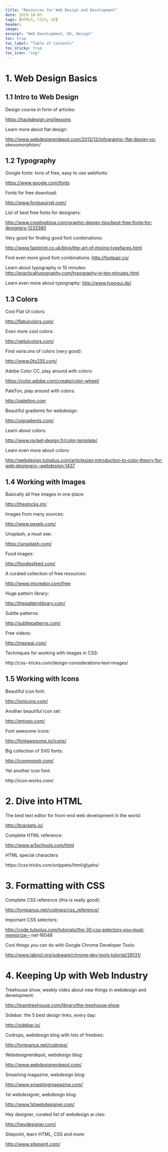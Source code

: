```yaml
---
title: "Resources for Web Design and Development"
date: 2019-10-03
tags: [HTML5, CSS3, UX]
header:
image:
excerpt: "Web Development, UX, Design"
toc: true
toc_label: "Table of Contents"
toc_sticky: true
toc_icon: "cog"
---
```


# 1. Web Design Basics
## 1.1 Intro to Web Design
Design course in form of articles:

https://hackdesign.org/lessons

Learn more about flat design:

http://www.webdesignerdepot.com/2013/12/infographic-­flat­‐design­‐vs­‐
skeuomorphism/

## 1.2 Typography
Google fonts: tons of free, easy to use webfonts:

https://www.google.com/fonts

Fonts for free download:

http://www.fontsquirrel.com/

List of best free fonts for designers:

http://www.creativebloq.com/graphic­‐design-­tips/best-­free­‐fonts‐for­‐designers‐1233380

Very good for finding good font combinations:

http://www.fastprint.co.uk/blog/the-­art‐of‐mixing­‐typefaces.html

Find even more good font combinations:
http://fontpair.co/

Learn about typography in 10 minutes:
http://practicaltypography.com/typography‐in­‐ten­‐minutes.html

Learn even more about typography:
http://www.typogui.de/

## 1.3 Colors
Cool Flat UI colors:

http://flatuicolors.com/

Even more cool colors:

http://getuicolors.com/

Find varia.ons of colors (very good):

http://www.0to255.com/

Adobe Color CC, play around with colors:

https://color.adobe.com/create/color-­wheel/

PaleTon, play around with colors:

http://paletton.com

Beautiful gradients for webdesign:

http://uigradients.com/

Learn about colors:

http://www.rocket­‐design.fr/color‐template/

Learn even more about colors:

http://webdesign.tutsplus.com/articles/an­‐introduction‐to­‐color­‐theory­‐for‐web‐designers-­­‐webdesign­‐1437

## 1.4 Working with Images
Basically all free images in one place:

http://thestocks.im/

Images from many sources:

http://www.pexels.com/

Unsplash, a must see:

https://unsplash.com/

Food images:

http://foodiesfeed.com/

A curated collection of free resources:

http://www.imcreator.com/free

Huge pattern library:

http://thepatternlibrary.com/

Subtle patterns:

http://subtlepatterns.com/

Free videos:

http://mazwai.com/

Techniques for working with images in CSS:

http://css-­‐tricks.com/design-­considerations­‐text­‐images/

## 1.5 Working with Icons

Beautiful icon font:

http://ionicons.com/

Another beautiful icon set:

http://entypo.com/

Font awesome icons:

http://fontawesome.io/icons/

Big collection of SVG fonts:

http://iconmonstr.com/

Yet another icon font:

http://icon­‐works.com/

# 2. Dive into HTML
The best text editor for front-end web development in the world:

http://brackets.io/

Complete HTML reference:

http://www.w3schools.com/html

HTML special characters

https://css‐tricks.com/snippets/html/glyphs/

# 3. Formatting with CSS
Complete CSS reference (this is really good):

http://tympanus.net/codrops/css_reference/

Important CSS selectors:

http://code.tutsplus.com/tutorials/the-30‐css­‐selectors‐you­‐must­‐memorize-­‐
net­‐16048

Cool things you can do with Google Chrome Developer Tools:

http://www.labnol.org/sokware/chrome­‐dev­‐tools­‐tutorial/28131/

# 4. Keeping Up with Web Industry
Treehouse show, weekly video about new things in webdesign and development:

http://teamtreehouse.com/library/the-­treehouse‐show

Sidebar: the 5 best design links, every day:

http://sidebar.io/

Codrops, webdesign blog with lots of freebies:

http://tympanus.net/codrops/

Webdesignerdepot, webdesign blog:

http://www.webdesignerdepot.com/

Smashing magazine, webdesign blog:

http://www.smashingmagazine.com/

1st webdesigner, webdesign blog:

http://www.1stwebdesigner.com/

Hey designer, curated list of webdesign ar.cles:

http://heydesigner.com/

Sitepoint, learn HTML, CSS and more:

http://www.sitepoint.com/
